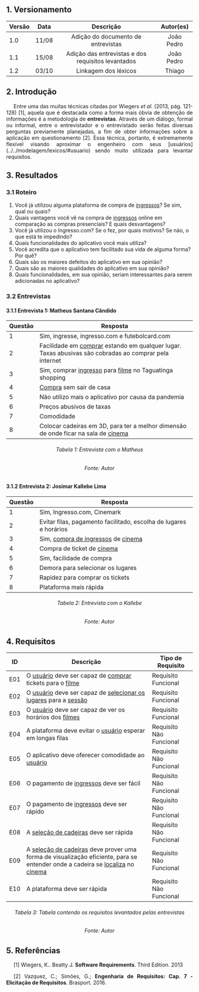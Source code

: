 ## 1. Versionamento

|Versão|Data|Descrição|Autor(es)|
|------|----|---------|---------|
|1.0|11/08|<center>Adição do documento de entrevistas</center>|<center>João Pedro</center>|
|1.1|15/08|<center>Adição das entrevistas e dos requisitos levantados</center>|<center>João Pedro</center>|
|1.2|03/10|<center>Linkagem dos léxicos</center>|<center>Thiago</center>|

## 2. Introdução
<p style="text-align: justify; text-indent: 20px">Entre uma das muitas técnicas citadas por Wiegers <i>et al.</i> (2013, pág. 121-128) [1], aquela que é destacada como a forma mais óbvia de obtenção de informações é a metodologia de <b>entrevistas</b>. Através de um diálogo, formal ou informal, entre o entrevistador e o entrevistado serão feitas diversas perguntas previamente planejadas, a fim de obter informações sobre a aplicação em questionamento [2]. Essa técnica, portanto, é extremamente flexivel visando aproximar o engenheiro com seus [usuários](../../modelagem/lexicos/#usuario) sendo muito utilizada para levantar requisitos.</p>

## 3. Resultados
### 3.1 Roteiro
1. Você já utilizou alguma plataforma de compra de [ingressos](../../modelagem/lexicos/#ingresso)? Se sim, qual ou quais?
2. Quais vantagens você vê na compra de [ingressos](../../modelagem/lexicos/#ingresso) online em comparação as compras presenciais? E quais desvantagens?
3. Você já utilizou o Ingresso.com? Se o fez, por quais motivos? Se não, o que está te impedindo?
4. Quais funcionalidades do aplicativo você mais utiliza?
5. Você acredita que o aplicativo tem facilitado sua vida de alguma forma? Por quê?
6. Quais são os maiores defeitos do aplicativo em sua opinião?
7. Quais são as maiores qualidades do aplicativo em sua opinião?
8. Quais funcionalidades, em sua opinião, seriam interessantes para serem adicionadas no aplicativo?

### 3.2 Entrevistas
#### 3.1.1 Entrevista 1: Matheus Santana Cândido
|Questão|Resposta
|--|--|
|1|Sim, ingresse, ingresso.com e futebolcard.com|
|2|Facilidade em [comprar](../../modelagem/lexicos/#comprar-ingresso) estando em qualquer lugar. Taxas abusivas são cobradas ao comprar pela internet|
|3|Sim, comprar [ingresso](../../modelagem/lexicos/#ingresso) para [filme](../../modelagem/lexicos/#filme) no Taguatinga shopping|
|4|[Compra](../../modelagem/lexicos/#comprar-ingresso) sem sair de casa|
|5|Não utilizo mais o aplicativo por causa da pandemia|
|6|Preços abusivos de taxas|
|7|Comodidade|
|8|Colocar cadeiras em 3D, para ter a melhor dimensão de onde ficar na sala de [cinema](../../modelagem/lexicos/#cinema)|
<h6 align = "center">Tabela 1: Entrevista com o Matheus</h6>
<h6 align = "center">Fonte: Autor</h6>

#### 3.1.2 Entrevista 2: Josimar Kallebe Lima
|Questão|Resposta
|--|--|
|1|Sim, Ingresso.com, Cinemark|
|2|Evitar filas, pagamento facilitado, escolha de lugares e horários|
|3|Sim, [compra de ingressos](../../modelagem/lexicos/#comprar-ingresso) de [cinema](../../modelagem/lexicos/#cinema)|
|4|Compra de ticket de [cinema](../../modelagem/lexicos/#cinema)|
|5|Sim, facilidade de compra|
|6|Demora para selecionar os lugares|
|7|Rapidez para comprar os tickets|
|8|Plataforma mais rápida|
<h6 align = "center">Tabela 2: Entrevista com o Kallebe</h6>
<h6 align = "center">Fonte: Autor</h6>

## 4. Requisitos
|ID|Descrição|Tipo de Requisito
|--|--|--|
|E01|O [usuário](../../modelagem/lexicos/#usuario) deve ser capaz de [comprar](../../modelagem/lexicos/#comprar-ingresso) tickets para o [filme](../../modelagem/lexicos/#filme)|Requisito Funcional
|E02|O [usuário](../../modelagem/lexicos/#usuario) deve ser capaz de [selecionar os lugares](../../modelagem/lexicos/#escolher-assento) para a [sessão](../../modelagem/lexicos/#sessao)|Requisito Funcional
|E03|O [usuário](../../modelagem/lexicos/#usuario) deve ser capaz de ver os horários dos [filmes](../../modelagem/lexicos/#filme)|Requisito Funcional
|E04|A plataforma deve evitar o [usuário](../../modelagem/lexicos/#usuario) esperar em longas filas|Requisito Não Funcional
|E05|O aplicativo deve oferecer comodidade ao [usuário](../../modelagem/lexicos/#usuario)|Requisito Não Funcional
|E06|O pagamento de [ingressos](../../modelagem/lexicos/#ingresso) deve ser fácil|Requisito Não Funcional
|E07|O pagamento de [ingressos](../../modelagem/lexicos/#ingresso) deve ser rápido|Requisito Não Funcional
|E08|A [seleção de cadeiras](../../modelagem/lexicos/#escolher-assento) deve ser rápida|Requisito Não Funcional
|E09|A [seleção de cadeiras](../../modelagem/lexicos/#escolher-assento) deve prover uma forma de visualização eficiente, para se entender onde a cadeira se [localiza](../../modelagem/lexicos/#local) no [cinema](../../modelagem/lexicos/#cinema)|Requisito Não Funcional
|E10|A plataforma deve ser rápida|Requisito Não Funcional
<h6 align = "center">Tabela 3: Tabela contendo os requisitos levantados pelas entrevistas</h6>
<h6 align = "center">Fonte: Autor</h6>

## 5. Referências
<p style="text-align: justify; text-indent: 20px">[1] Wiegers, K.. Beatty J. <b>Software Requirements</b>. Third Edition. 2013</p>

<p style="text-align: justify; text-indent: 20px">[2] Vazquez, C.; Simões, G.; <b>Engenharia de Requisitos: Cap. 7 - Elicitação de Requisitos</b>. Brasport. 2016.</p>

